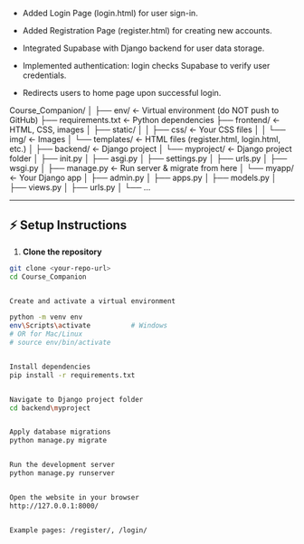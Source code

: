 - Added Login Page (login.html) for user sign-in.

- Added Registration Page (register.html) for creating new accounts.

- Integrated Supabase with Django backend for user data storage.

- Implemented authentication: login checks Supabase to verify user credentials.

- Redirects users to home page upon successful login.

Course_Companion/
│
├── env/ ← Virtual environment (do NOT push to GitHub)
├── requirements.txt ← Python dependencies
├── frontend/ ← HTML, CSS, images
│ ├── static/
│ │ ├── css/ ← Your CSS files
│ │ └── img/ ← Images
│ └── templates/ ← HTML files (register.html, login.html, etc.)
│
├── backend/ ← Django project
│ └── myproject/ ← Django project folder
│ ├── init.py
│ ├── asgi.py
│ ├── settings.py
│ ├── urls.py
│ ├── wsgi.py
│ ├── manage.py ← Run server & migrate from here
│ └── myapp/ ← Your Django app
│ ├── admin.py
│ ├── apps.py
│ ├── models.py
│ ├── views.py
│ ├── urls.py
│ └── ...


---

## ⚡ Setup Instructions

1. **Clone the repository**
```bash
git clone <your-repo-url>
cd Course_Companion


Create and activate a virtual environment

python -m venv env
env\Scripts\activate          # Windows
# OR for Mac/Linux
# source env/bin/activate


Install dependencies
pip install -r requirements.txt


Navigate to Django project folder
cd backend\myproject


Apply database migrations
python manage.py migrate


Run the development server
python manage.py runserver


Open the website in your browser
http://127.0.0.1:8000/


Example pages: /register/, /login/
